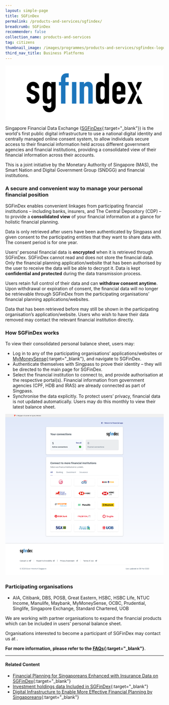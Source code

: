 ```yaml
---
layout: simple-page
title: SGFinDex
permalink: /products-and-services/sgfindex/
breadcrumb: SGFinDex
recommender: false
collection_name: products-and-services
tag: citizens
thumbnail_image: /images/programmes/products-and-services/sgfindex-logo1.png
third_nav_title: Business Platforms
---
```

![SGFinDex Logo](/images/programmes/products-and-services/sgfindex-logo1.png)

Singapore Financial Data Exchange ([SGFinDex](https://go.gov.sg/sgfindex){:target="_blank"}) is the world's first public digital infrastructure to use a national digital identity and centrally managed online consent system, to allow individuals secure access to their financial information held across different government agencies and financial institutions, providing a consolidated view of their financial information across their accounts. 

This is a joint initiative by the Monetary Authority of Singapore (MAS), the Smart Nation and Digital Government Group (SNDGG) and financial institutions.

### **A secure and convenient way to manage your personal financial position**

SGFinDex enables convenient linkages from participating financial institutions – including banks, insurers, and The Central Depository (CDP) – to provide a **consolidated view** of your financial information at a glance for holistic financial planning.

Data is only retrieved after users have been authenticated by Singpass and given consent to the participating entities that they want to share data with. The consent period is for one year. 

Users’ personal financial data is **encrypted** when it is retrieved through SGFinDex. SGFinDex cannot read and does not store the financial data. Only the financial planning application/website that has been authorised by the user to receive the data will be able to decrypt it. Data is kept **confidential and protected** during the data transmission process.

Users retain full control of their data and can **withdraw consent anytime**. Upon withdrawal or expiration of consent, the financial data will no longer be retrievable through SGFinDex from the participating organisations’ financial planning applications/websites.  

Data that has been retrieved before may still be shown in the participating organisation’s application/website. Users who wish to have their data removed may contact the relevant financial institution directly.

### **How SGFinDex works**

To view their consolidated personal balance sheet, users may:

* Log in to any of the participating organisations’ applications/websites or [MyMoneySense](https://www.mymoneysense.gov.sg/){:target="_blank"}, and navigate to SGFinDex.
*	Authenticate themselves with Singpass to prove their identity – they will be directed to the main page for SGFinDex.
*	Select the financial institution to connect to, and provide authorisation at the respective portal(s). Financial information from government agencies (CPF, HDB and IRAS) are already connected as part of Singpass.
* Synchronise the data explicitly. To protect users’ privacy, financial data is not updated automatically. Users may do this monthly to view their latest balance sheet.

![SGFinDex Screen](/images/programmes/products-and-services/sgfindex-screenshot1.png)

### **Participating organisations**

* AIA, Citibank, DBS, POSB, Great Eastern, HSBC, HSBC Life, NTUC Income, Manulife, Maybank, MyMoneySense, OCBC, Prudential, Singlife, Singapore Exchange, Standard Chartered, UOB

We are working with partner organisations to expand the financial products which can be included in users’ personal balance sheet.

Organisations interested to become a participant of SGFinDex may contact us at . 

**For more information, please refer to the [FAQs](https://resource.fpdsapim.myinfo.gov.sg/SGFinDex_Frequently%20Asked%20Questions.pdf){:target="_blank"}**.

--- 

#### **Related Content**

* [Financial Planning for Singaporeans Enhanced with Insurance Data on SGFinDex](https://www.mas.gov.sg/news/media-releases/2022/financial-planning-for-singaporeans-enhanced-with-insurance-data-on-sgfindex){:target="_blank"}
*	[Investment holdings data Included in SGFinDex](https://www.mas.gov.sg/news/media-releases/2021/investment-holdings-data-included-in-sgfindex){:target="_blank"}
*	[Digital Infrastructure to Enable More Effective Financial Planning by Singaporeans](https://www.mas.gov.sg/news/media-releases/2020/digital-infrastructure-to-enable-more-effective-financial-planning-by-singaporeans){:target="_blank"}
